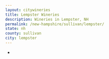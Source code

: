```yaml
---
layout: citywineries
title: Lempster Wineries
description: Wineries in Lempster, NH
permalink: /new-hampshire/sullivan/lempster/
state: nh
county: sullivan
city: lempster
---
```

-
